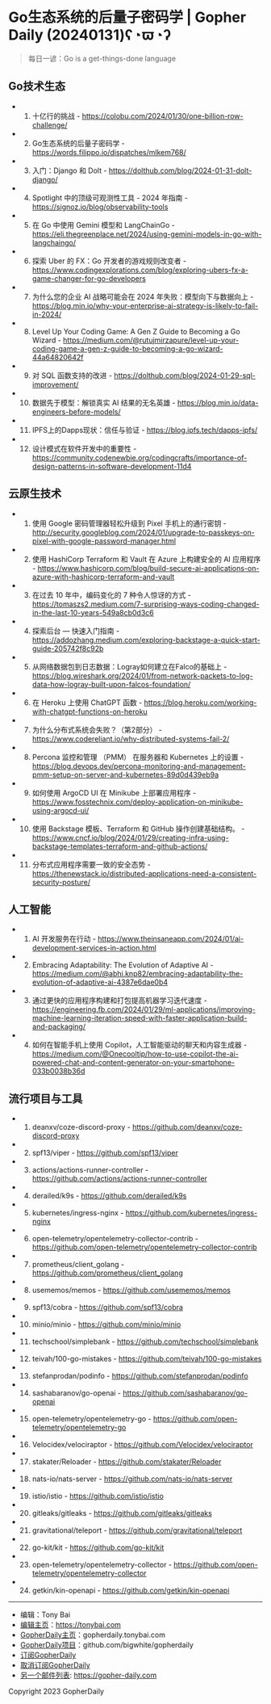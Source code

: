 # Go生态系统的后量子密码学 | Gopher Daily (20240131)ʕ◔ϖ◔ʔ

>每日一谚：Go is a get-things-done language

## Go技术生态


- 1. 十亿行的挑战 - https://colobu.com/2024/01/30/one-billion-row-challenge/

- 2. Go生态系统的后量子密码学 - https://words.filippo.io/dispatches/mlkem768/

- 3. 入门：Django 和 Dolt - https://dolthub.com/blog/2024-01-31-dolt-django/

- 4. Spotlight 中的顶级可观测性工具 - 2024 年指南 - https://signoz.io/blog/observability-tools

- 5. 在 Go 中使用 Gemini 模型和 LangChainGo - https://eli.thegreenplace.net/2024/using-gemini-models-in-go-with-langchaingo/

- 6. 探索 Uber 的 FX：Go 开发者的游戏规则改变者 - https://www.codingexplorations.com/blog/exploring-ubers-fx-a-game-changer-for-go-developers

- 7. 为什么您的企业 AI 战略可能会在 2024 年失败：模型向下与数据向上 - https://blog.min.io/why-your-enterprise-ai-strategy-is-likely-to-fail-in-2024/

- 8. Level Up Your Coding Game: A Gen Z Guide to Becoming a Go Wizard  - https://medium.com/@rutujmirzapure/level-up-your-coding-game-a-gen-z-guide-to-becoming-a-go-wizard-44a64820642f

- 9. 对 SQL 函数支持的改进 - https://dolthub.com/blog/2024-01-29-sql-improvement/

- 10. 数据先于模型：解锁真实 AI 结果的无名英雄 - https://blog.min.io/data-engineers-before-models/

- 11. IPFS上的Dapps现状：信任与验证 - https://blog.ipfs.tech/dapps-ipfs/

- 12. 设计模式在软件开发中的重要性 - https://community.codenewbie.org/codingcrafts/importance-of-design-patterns-in-software-development-11d4


## 云原生技术


- 1. 使用 Google 密码管理器轻松升级到 Pixel 手机上的通行密钥 - http://security.googleblog.com/2024/01/upgrade-to-passkeys-on-pixel-with-google-password-manager.html

- 2. 使用 HashiCorp Terraform 和 Vault 在 Azure 上构建安全的 AI 应用程序 - https://www.hashicorp.com/blog/build-secure-ai-applications-on-azure-with-hashicorp-terraform-and-vault

- 3. 在过去 10 年中，编码变化的 7 种令人惊讶的方式 - https://tomaszs2.medium.com/7-surprising-ways-coding-changed-in-the-last-10-years-549a8cb0d3c6

- 4. 探索后台 — 快速入门指南 - https://addozhang.medium.com/exploring-backstage-a-quick-start-guide-205742f8c92b

- 5. 从网络数据包到日志数据：Logray如何建立在Falco的基础上 - https://blog.wireshark.org/2024/01/from-network-packets-to-log-data-how-logray-built-upon-falcos-foundation/

- 6. 在 Heroku 上使用 ChatGPT 函数 - https://blog.heroku.com/working-with-chatgpt-functions-on-heroku

- 7. 为什么分布式系统会失败？（第2部分） - https://www.codereliant.io/why-distributed-systems-fail-2/

- 8. Percona 监控和管理 （PMM） 在服务器和 Kubernetes 上的设置 - https://blog.devops.dev/percona-monitoring-and-management-pmm-setup-on-server-and-kubernetes-89d0d439eb9a

- 9. 如何使用 ArgoCD UI 在 Minikube 上部署应用程序 - https://www.fosstechnix.com/deploy-application-on-minikube-using-argocd-ui/

- 10. 使用 Backstage 模板、Terraform 和 GitHub 操作创建基础结构。 - https://www.cncf.io/blog/2024/01/29/creating-infra-using-backstage-templates-terraform-and-github-actions/

- 11. 分布式应用程序需要一致的安全态势 - https://thenewstack.io/distributed-applications-need-a-consistent-security-posture/


## 人工智能


- 1. AI 开发服务在行动 - https://www.theinsaneapp.com/2024/01/ai-development-services-in-action.html

- 2. Embracing Adaptability: The Evolution of Adaptive AI - https://medium.com/@abhi.knp82/embracing-adaptability-the-evolution-of-adaptive-ai-4387e6dae0b4

- 3. 通过更快的应用程序构建和打包提高机器学习迭代速度 - https://engineering.fb.com/2024/01/29/ml-applications/improving-machine-learning-iteration-speed-with-faster-application-build-and-packaging/

- 4. 如何在智能手机上使用 Copilot，人工智能驱动的聊天和内容生成器 - https://medium.com/@Onecooltip/how-to-use-copilot-the-ai-powered-chat-and-content-generator-on-your-smartphone-033b0038b36d


## 流行项目与工具


- 1. deanxv/coze-discord-proxy - https://github.com/deanxv/coze-discord-proxy

- 2. spf13/viper - https://github.com/spf13/viper

- 3. actions/actions-runner-controller - https://github.com/actions/actions-runner-controller

- 4. derailed/k9s - https://github.com/derailed/k9s

- 5. kubernetes/ingress-nginx - https://github.com/kubernetes/ingress-nginx

- 6. open-telemetry/opentelemetry-collector-contrib - https://github.com/open-telemetry/opentelemetry-collector-contrib

- 7. prometheus/client_golang - https://github.com/prometheus/client_golang

- 8. usememos/memos - https://github.com/usememos/memos

- 9. spf13/cobra - https://github.com/spf13/cobra

- 10. minio/minio - https://github.com/minio/minio

- 11. techschool/simplebank - https://github.com/techschool/simplebank

- 12. teivah/100-go-mistakes - https://github.com/teivah/100-go-mistakes

- 13. stefanprodan/podinfo - https://github.com/stefanprodan/podinfo

- 14. sashabaranov/go-openai - https://github.com/sashabaranov/go-openai

- 15. open-telemetry/opentelemetry-go - https://github.com/open-telemetry/opentelemetry-go

- 16. Velocidex/velociraptor - https://github.com/Velocidex/velociraptor

- 17. stakater/Reloader - https://github.com/stakater/Reloader

- 18. nats-io/nats-server - https://github.com/nats-io/nats-server

- 19. istio/istio - https://github.com/istio/istio

- 20. gitleaks/gitleaks - https://github.com/gitleaks/gitleaks

- 21. gravitational/teleport - https://github.com/gravitational/teleport

- 22. go-kit/kit - https://github.com/go-kit/kit

- 23. open-telemetry/opentelemetry-collector - https://github.com/open-telemetry/opentelemetry-collector

- 24. getkin/kin-openapi - https://github.com/getkin/kin-openapi


----

- 编辑：Tony Bai
- [编辑主页](https://tonybai.com)：https://tonybai.com
- [GopherDaily主页](https://gopherdaily.tonybai.com)：gopherdaily.tonybai.com
- [GopherDaily项目](https://github.com/bigwhite/gopherdaily)：github.com/bigwhite/gopherdaily
- [订阅GopherDaily](https://gopherdaily.tonybai.com/subscribe)
- [取消订阅GopherDaily](https://gopherdaily.tonybai.com/unsubscribe)
- [另一个邮件列表](https://gopher-daily.com): https://gopher-daily.com

Copyright 2023 GopherDaily
